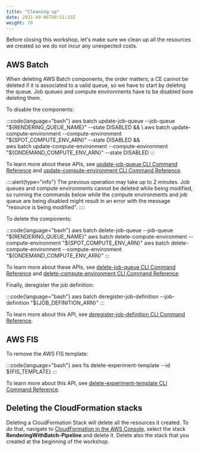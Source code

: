 ```yaml
---
title: "Cleaning up"
date: 2021-09-06T08:51:33Z
weight: 70
---
```


Before closing this workshop, let's make sure we clean up all the resources we created so we do not incur any unexpected costs.

## AWS Batch

When deleting AWS Batch components, the order matters; a CE cannot be deleted if it is associated to a valid queue, so we have to start by deleting the queue. Job queues and compute environments have to be disabled bore deleting them.

To disable the components:

:::code{language="bash"}
aws batch update-job-queue --job-queue "${RENDERING_QUEUE_NAME}" --state DISABLED && \
aws batch update-compute-environment --compute-environment "${SPOT_COMPUTE_ENV_ARN}" --state DISABLED && \
aws batch update-compute-environment --compute-environment "${ONDEMAND_COMPUTE_ENV_ARN}" --state DISABLED
:::

To learn more about these APIs, see [update-job-queue CLI Command Reference](https://docs.aws.amazon.com/cli/latest/reference/batch/update-job-queue.html) and [update-compute-environment CLI Command Reference](https://docs.aws.amazon.com/cli/latest/reference/batch/update-compute-environment.html).

::::alert{type="info"}
The previous operation may take up to 2 minutes. Job queues and compute environments cannot be deleted while being modified, so running the commands below while the compute environments and job queue are being disabled might result in an error with the message "resource is being modified".
::::

To delete the components:

:::code{language="bash"}
aws batch delete-job-queue --job-queue "${RENDERING_QUEUE_NAME}"
aws batch delete-compute-environment --compute-environment "${SPOT_COMPUTE_ENV_ARN}"
aws batch delete-compute-environment --compute-environment "${ONDEMAND_COMPUTE_ENV_ARN}"
:::

To learn more about these APIs, see [delete-job-queue CLI Command Reference](https://docs.aws.amazon.com/cli/latest/reference/batch/delete-job-queue.html) and [delete-compute-environment CLI Command Reference](https://docs.aws.amazon.com/cli/latest/reference/batch/delete-compute-environment.html).

Finally, deregister the job definition:

:::code{language="bash"}
aws batch deregister-job-definition --job-definition "${JOB_DEFINITION_ARN}"
:::

To learn more about this API, see [deregister-job-definition CLI Command Reference](https://docs.aws.amazon.com/cli/latest/reference/batch/deregister-job-definition.html).

## AWS FIS

To remove the AWS FIS template:

:::code{language="bash"}
aws fis delete-experiment-template --id ${FIS_TEMPLATE}
:::

To learn more about this API, see [delete-experiment-template CLI Command Reference](https://docs.aws.amazon.com/cli/latest/reference/fis/delete-experiment-template.html).

## Deleting the CloudFormation stacks

Deleting a CloudFormation Stack will delete all the resources it created.
To do that, navigate to [CloudFormation in the AWS Console](https://console.aws.amazon.com/cloudformation/home),
select the stack **RenderingWithBatch-Pipeline** and delete it. Delete also the stack that you created at the beginning of the workshop.
